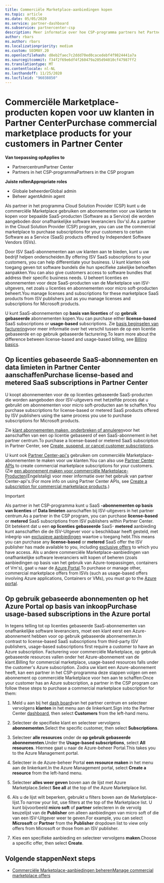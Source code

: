 ```yaml
---
title: Commerciële Marketplace-aanbiedingen kopen
ms.topic: article
ms.date: 05/05/2020
ms.service: partner-dashboard
ms.subservice: partnercenter-csp
description: Meer informatie over hoe CSP-programma partners het Partner Center Marketplace kunnen gebruiken om klanten te kopen van SaaS-aanbiedingen van onafhankelijke software leveranciers (Isv's).
author: rbars
ms.author: rbars
ms.localizationpriority: medium
ms.custom: SEOMAY.20
ms.openlocfilehash: d8eb2faec7c2ddd70ed0cacedebf4f9824441a7a
ms.sourcegitcommit: f34f2f69e6df4f260479a205d94010cf47987ff2
ms.translationtype: MT
ms.contentlocale: nl-NL
ms.lasthandoff: 11/25/2020
ms.locfileid: "96038850"
---
```

# <a name="purchase-commercial-marketplace-products-for-your-customers-in-partner-center"></a><span data-ttu-id="98519-103">Commerciële Marketplace-producten kopen voor uw klanten in Partner Center</span><span class="sxs-lookup"><span data-stu-id="98519-103">Purchase commercial marketplace products for your customers in Partner Center</span></span>

<span data-ttu-id="98519-104">**Van toepassing op**</span><span class="sxs-lookup"><span data-stu-id="98519-104">**Applies to**</span></span>

- <span data-ttu-id="98519-105">Partnercentrum</span><span class="sxs-lookup"><span data-stu-id="98519-105">Partner Center</span></span>
- <span data-ttu-id="98519-106">Partners in het CSP-programma</span><span class="sxs-lookup"><span data-stu-id="98519-106">Partners in the CSP program</span></span>

<span data-ttu-id="98519-107">**Juiste rollen**</span><span class="sxs-lookup"><span data-stu-id="98519-107">**Appropriate roles**</span></span>

- <span data-ttu-id="98519-108">Globale beheerder</span><span class="sxs-lookup"><span data-stu-id="98519-108">Global admin</span></span>
- <span data-ttu-id="98519-109">Beheer agent</span><span class="sxs-lookup"><span data-stu-id="98519-109">Admin agent</span></span>

<span data-ttu-id="98519-110">Als partner in het programma Cloud Solution Provider (CSP) kunt u de commerciële Marketplace gebruiken om abonnementen voor uw klanten te kopen voor bepaalde SaaS-producten (Software as a Service) die worden aangeboden door onafhankelijke software leveranciers (Isv's).</span><span class="sxs-lookup"><span data-stu-id="98519-110">As a partner in the Cloud Solution Provider (CSP) program, you can use the commercial marketplace to purchase subscriptions for your customers to certain Software as a Service (SaaS) products offered by Independent Software Vendors (ISVs).</span></span>

<span data-ttu-id="98519-111">Door ISV SaaS-abonnementen aan uw klanten aan te bieden, kunt u uw bedrijf helpen onderscheiden.</span><span class="sxs-lookup"><span data-stu-id="98519-111">By offering ISV SaaS subscriptions to your customers, you can help differentiate your business.</span></span> <span data-ttu-id="98519-112">U kunt klanten ook toegang geven tot software bundels die hun specifieke zakelijke behoeften aanpakken.</span><span class="sxs-lookup"><span data-stu-id="98519-112">You can also give customers access to software bundles that address their specific business needs.</span></span> <span data-ttu-id="98519-113">U beheert licenties en abonnementen voor deze SaaS-producten van de Marketplace van ISV-uitgevers, net zoals u licenties en abonnementen voor micro soft-producten beheert.</span><span class="sxs-lookup"><span data-stu-id="98519-113">You manage licenses and subscriptions for these marketplace SaaS products from ISV publishers just as you manage licenses and subscriptions for Microsoft products.</span></span>

<span data-ttu-id="98519-114">U kunt SaaS-abonnementen op **basis van licenties** of op **gebruik gebaseerde** abonnementen kopen.</span><span class="sxs-lookup"><span data-stu-id="98519-114">You can purchase either **license-based** SaaS subscriptions or **usage-based** subscriptions.</span></span> <span data-ttu-id="98519-115">Zie [basis beginselen van facturering](billing-basics.md)voor meer informatie over het verschil tussen de op een licentie gebaseerde en op gebruik gebaseerde facturering.</span><span class="sxs-lookup"><span data-stu-id="98519-115">To learn more about the difference between license-based and usage-based billing, see [Billing basics](billing-basics.md).</span></span>

## <a name="purchase-license-based-and-metered-saas-subscriptions-in-partner-center"></a><span data-ttu-id="98519-116">Op licenties gebaseerde SaaS-abonnementen en data limieten in Partner Center aanschaffen</span><span class="sxs-lookup"><span data-stu-id="98519-116">Purchase license-based and metered SaaS subscriptions in Partner Center</span></span>

<span data-ttu-id="98519-117">U koopt abonnementen voor de op licenties gebaseerde SaaS-producten die worden aangeboden door ISV-uitgevers met hetzelfde proces dat u gebruikt om abonnementen voor micro soft-producten aan te schaffen.</span><span class="sxs-lookup"><span data-stu-id="98519-117">You purchase subscriptions for license-based or metered SaaS products offered by ISV publishers using the same process you use to purchase subscriptions for Microsoft products.</span></span>

<span data-ttu-id="98519-118">Zie [klant abonnementen maken, onderbreken of annuleren](create-a-new-subscription.md#create-a-new-subscription)voor het aanschaffen van een op licentie gebaseerd of een SaaS-abonnement in het partner centrum.</span><span class="sxs-lookup"><span data-stu-id="98519-118">To purchase a license-based or metered SaaS subscription in Partner Center, see [Create, suspend, or cancel customer subscriptions](create-a-new-subscription.md#create-a-new-subscription).</span></span>

<span data-ttu-id="98519-119">U kunt ook [Partner Center-api's](/partner-center/develop/) gebruiken om commerciële Marketplace-abonnementen te maken voor uw klanten.</span><span class="sxs-lookup"><span data-stu-id="98519-119">You can also use [Partner Center APIs](/partner-center/develop/) to create commercial marketplace subscriptions for your customers.</span></span> <span data-ttu-id="98519-120">(Zie [een abonnement maken voor commerciële Marketplace-Producten](/partner-center/develop/create-subscription-azure-marketplace-products)(Engelstalig) voor meer informatie over het gebruik van partner Center-api's.</span><span class="sxs-lookup"><span data-stu-id="98519-120">(For more info on using Partner Center APIs, see [Create a subscription for commercial marketplace products](/partner-center/develop/create-subscription-azure-marketplace-products).)</span></span>

>[!IMPORTANT]
> <span data-ttu-id="98519-121">Als partner in het CSP-programma kunt u SaaS **-abonnementen op basis van licenties** of **Data limieten** aanschaffen bij ISV-uitgevers in het partner centrum.</span><span class="sxs-lookup"><span data-stu-id="98519-121">As a partner in the CSP program, you can purchase **license-based** or **metered** SaaS subscriptions from ISV publishers within Partner Center.</span></span> <span data-ttu-id="98519-122">Dit betekent dat u een **op licenties gebaseerde** SaaS- **metered** aanbieding kunt aanschaffen die de ISV-Uitgever voor u beschikbaar heeft gesteld, met inbegrip van [exclusieve aanbiedingen](csp-commercial-marketplace-discover.md#learn-about-marketplace-exclusive-offers) waartoe u toegang hebt.</span><span class="sxs-lookup"><span data-stu-id="98519-122">This means you can purchase any **license-based** or **metered** SaaS offer the ISV publisher has made available to you, including [exclusive offers](csp-commercial-marketplace-discover.md#learn-about-marketplace-exclusive-offers) to which you have access.</span></span> <span data-ttu-id="98519-123">Als u andere commerciële Marketplace-aanbiedingen van onafhankelijke software leveranciers wilt kopen of beheren (zoals aanbiedingen op basis van het gebruik van Azure-toepassingen, containers of Vm's), gaat u naar de [Azure Portal](https://portal.azure.com/).</span><span class="sxs-lookup"><span data-stu-id="98519-123">To purchase or manage other, commercial marketplace offers from ISVs (such as usage-based offers involving Azure applications, Containers or VMs), you must go to the [Azure portal](https://portal.azure.com/).</span></span>

## <a name="purchase-usage-based-subscriptions-in-the-azure-portal"></a><span data-ttu-id="98519-124">Op gebruik gebaseerde abonnementen op het Azure Portal op basis van inkoop</span><span class="sxs-lookup"><span data-stu-id="98519-124">Purchase usage-based subscriptions in the Azure portal</span></span>

<span data-ttu-id="98519-125">In tegens telling tot op licenties gebaseerde SaaS-abonnementen van onafhankelijke software leveranciers, moet een klant eerst een Azure-abonnement hebben voor op gebruik gebaseerde abonnementen.</span><span class="sxs-lookup"><span data-stu-id="98519-125">In contrast to license-based SaaS subscriptions from third-party ISV publishers, usage-based subscriptions first require a customer to have an Azure subscription.</span></span> <span data-ttu-id="98519-126">Facturering voor commerciële Marketplace, op gebruik gebaseerde resources vallen onder het Azure-abonnement van de klant.</span><span class="sxs-lookup"><span data-stu-id="98519-126">Billing for commercial marketplace, usage-based resources falls under the customer's Azure subscription.</span></span> <span data-ttu-id="98519-127">Zodra uw klant een Azure-abonnement heeft, kan een partner in het CSP-programma deze stappen volgen om een abonnement op commerciële Marketplace voor hen aan te schaffen:</span><span class="sxs-lookup"><span data-stu-id="98519-127">Once your customer has an Azure subscription, a partner in the CSP program can follow these steps to purchase a commercial marketplace subscription for them:</span></span>

1. <span data-ttu-id="98519-128">Meld u aan bij het [dash board](https://partner.microsoft.com/dashboard)van het partner centrum en selecteer vervolgens **klanten** in het menu aan de linkerkant.</span><span class="sxs-lookup"><span data-stu-id="98519-128">Sign into the Partner Center [dashboard](https://partner.microsoft.com/dashboard), then select **Customers** from the left-hand menu.</span></span>

2. <span data-ttu-id="98519-129">Selecteer de specifieke klant en selecteer vervolgens **abonnementen**.</span><span class="sxs-lookup"><span data-stu-id="98519-129">Select the specific customer, then select **Subscriptions**.</span></span>  

3. <span data-ttu-id="98519-130">Selecteer **alle resources** onder de **op gebruik gebaseerde abonnementen**.</span><span class="sxs-lookup"><span data-stu-id="98519-130">Under the **Usage-based subscriptions**, select **All resources**.</span></span> <span data-ttu-id="98519-131">Hiermee gaat u naar de Azure-beheer Portal.</span><span class="sxs-lookup"><span data-stu-id="98519-131">This takes you to the Azure Management portal.</span></span>

4. <span data-ttu-id="98519-132">Selecteer in de Azure-beheer Portal **een resource maken** in het menu aan de linkerkant.</span><span class="sxs-lookup"><span data-stu-id="98519-132">In the Azure Management portal, select **Create a resource** from the left-hand menu.</span></span>

5. <span data-ttu-id="98519-133">Selecteer **alles weer geven** boven aan de lijst met Azure Marketplace.</span><span class="sxs-lookup"><span data-stu-id="98519-133">Select **See all** at the top of the Azure Marketplace list.</span></span>

6. <span data-ttu-id="98519-134">Als u de lijst wilt beperken, gebruikt u filters boven aan de Marketplace-lijst.</span><span class="sxs-lookup"><span data-stu-id="98519-134">To narrow your list, use filters at the top of the Marketplace list.</span></span> <span data-ttu-id="98519-135">U kunt bijvoorbeeld **micro soft** of **partner** selecteren in de vervolg keuzelijst van de **Publisher** om alleen aanbiedingen van micro soft of die van een ISV-Uitgever weer te geven.</span><span class="sxs-lookup"><span data-stu-id="98519-135">For example, you can select **Microsoft** or **Partner** from the **Publisher** dropdown list to view only offers from Microsoft or those from an ISV publisher.</span></span>

7. <span data-ttu-id="98519-136">Kies een specifieke aanbieding en selecteer vervolgens **maken**.</span><span class="sxs-lookup"><span data-stu-id="98519-136">Choose a specific offer, then select **Create**.</span></span>

## <a name="next-steps"></a><span data-ttu-id="98519-137">Volgende stappen</span><span class="sxs-lookup"><span data-stu-id="98519-137">Next steps</span></span>

- [<span data-ttu-id="98519-138">Commerciële Marketplace-aanbiedingen beheren</span><span class="sxs-lookup"><span data-stu-id="98519-138">Manage commercial marketplace offers</span></span>](csp-commercial-marketplace-purchase.md)